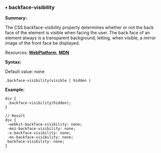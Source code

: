 ### <a name="backface-visibility"></a> &#8226; backface-visibility
**Summary:**

The CSS backface-visibility property determines whether or not the back face of the element is visible when facing the user. The back face of an element always is a transparent background, letting, when visible, a mirror image of the front face be displayed.

Resources: **[WebPlatform](http://docs.webplatform.org/wiki/css/properties/backface-visibility)**, **[MDN](https://developer.mozilla.org/en-US/docs/Web/CSS/backface-visibility)**

**Syntax:**

Default value: none

    .backface-visibility(visible | hidden )
  
**Example:**

    div {
     .backface-visibility(hidden);
    }
    
    // Result
    div {
     -webkit-backface-visibility: none;
     -moz-backface-visibility: none;
     -o-backface-visibility: none;
     -ms-backface-visibility: none;
     backface-visibility: none;
    } 

